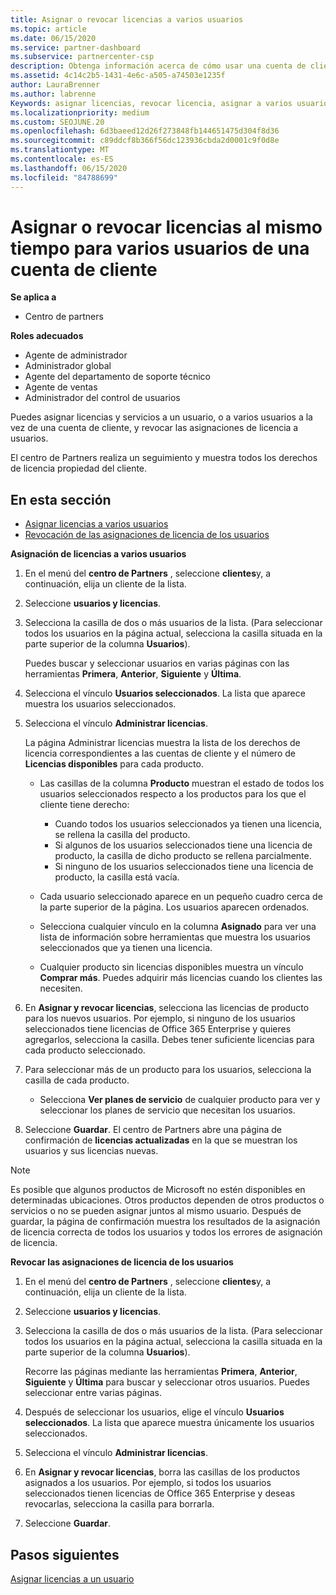 ```yaml
---
title: Asignar o revocar licencias a varios usuarios
ms.topic: article
ms.date: 06/15/2020
ms.service: partner-dashboard
ms.subservice: partnercenter-csp
description: Obtenga información acerca de cómo usar una cuenta de cliente para asignar o revocar licencias y servicios a un usuario o a varios usuarios a la vez.
ms.assetid: 4c14c2b5-1431-4e6c-a505-a74503e1235f
author: LauraBrenner
ms.author: labrenne
Keywords: asignar licencias, revocar licencia, asignar a varios usuarios,
ms.localizationpriority: medium
ms.custom: SEOJUNE.20
ms.openlocfilehash: 6d3baeed12d26f273848fb144651475d304f8d36
ms.sourcegitcommit: c89ddcf8b366f56dc123936cbda2d0001c9f0d8e
ms.translationtype: MT
ms.contentlocale: es-ES
ms.lasthandoff: 06/15/2020
ms.locfileid: "84788699"
---
```

# <a name="assign-or-revoke-licenses-at-the-same-time-to-multiple-users-in-a-customer-account"></a>Asignar o revocar licencias al mismo tiempo para varios usuarios de una cuenta de cliente

**Se aplica a**

- Centro de partners

**Roles adecuados**

- Agente de administrador
- Administrador global
- Agente del departamento de soporte técnico
- Agente de ventas
- Administrador del control de usuarios

Puedes asignar licencias y servicios a un usuario, o a varios usuarios a la vez de una cuenta de cliente, y revocar las asignaciones de licencia a usuarios.

El centro de Partners realiza un seguimiento y muestra todos los derechos de licencia propiedad del cliente.

## <a name="in-this-section"></a>En esta sección


- [Asignar licencias a varios usuarios](#assign-licenses-to-groups)
- [Revocación de las asignaciones de licencia de los usuarios](#revoking-licenses)

<a href="" id="assign-licenses-to-groups"></a>
**Asignación de licencias a varios usuarios**

1. En el menú del **centro de Partners** , seleccione **clientes**y, a continuación, elija un cliente de la lista.

2. Seleccione **usuarios y licencias**.

3. Selecciona la casilla de dos o más usuarios de la lista. (Para seleccionar todos los usuarios en la página actual, selecciona la casilla situada en la parte superior de la columna **Usuarios**).

    Puedes buscar y seleccionar usuarios en varias páginas con las herramientas **Primera**, **Anterior**, **Siguiente** y **Última**.

4. Selecciona el vínculo **Usuarios seleccionados**. La lista que aparece muestra los usuarios seleccionados.

5. Selecciona el vínculo **Administrar licencias**.

    La página Administrar licencias muestra la lista de los derechos de licencia correspondientes a las cuentas de cliente y el número de **Licencias disponibles** para cada producto.

    -   Las casillas de la columna **Producto** muestran el estado de todos los usuarios seleccionados respecto a los productos para los que el cliente tiene derecho:

        -   Cuando todos los usuarios seleccionados ya tienen una licencia, se rellena la casilla del producto.
        -   Si algunos de los usuarios seleccionados tiene una licencia de producto, la casilla de dicho producto se rellena parcialmente.
        -   Si ninguno de los usuarios seleccionados tiene una licencia de producto, la casilla está vacía.
    -   Cada usuario seleccionado aparece en un pequeño cuadro cerca de la parte superior de la página. Los usuarios aparecen ordenados.

    -   Selecciona cualquier vínculo en la columna **Asignado** para ver una lista de información sobre herramientas que muestra los usuarios seleccionados que ya tienen una licencia.

    -   Cualquier producto sin licencias disponibles muestra un vínculo **Comprar más**. Puedes adquirir más licencias cuando los clientes las necesiten.

6.  En **Asignar y revocar licencias**, selecciona las licencias de producto para los nuevos usuarios. Por ejemplo, si ninguno de los usuarios seleccionados tiene licencias de Office 365 Enterprise y quieres agregarlos, selecciona la casilla. Debes tener suficiente licencias para cada producto seleccionado.

7. Para seleccionar más de un producto para los usuarios, selecciona la casilla de cada producto.
    -   Selecciona **Ver planes de servicio** de cualquier producto para ver y seleccionar los planes de servicio que necesitan los usuarios.

8. Seleccione **Guardar**. El centro de Partners abre una página de confirmación de **licencias actualizadas** en la que se muestran los usuarios y sus licencias nuevas.

>[!NOTE]
>Es posible que algunos productos de Microsoft no estén disponibles en determinadas ubicaciones. Otros productos dependen de otros productos o servicios o no se pueden asignar juntos al mismo usuario. Después de guardar, la página de confirmación muestra los resultados de la asignación de licencia correcta de todos los usuarios y todos los errores de asignación de licencia.


<a href="" id="revoking-licenses"></a>
**Revocar las asignaciones de licencia de los usuarios**

1. En el menú del **centro de Partners** , seleccione **clientes**y, a continuación, elija un cliente de la lista.

2. Seleccione **usuarios y licencias**.

3. Selecciona la casilla de dos o más usuarios de la lista. (Para seleccionar todos los usuarios en la página actual, selecciona la casilla situada en la parte superior de la columna **Usuarios**).

    Recorre las páginas mediante las herramientas **Primera**, **Anterior**, **Siguiente** y **Última** para buscar y seleccionar otros usuarios. Puedes seleccionar entre varias páginas.

4. Después de seleccionar los usuarios, elige el vínculo **Usuarios seleccionados**. La lista que aparece muestra únicamente los usuarios seleccionados.

5. Selecciona el vínculo **Administrar licencias**.

6. En **Asignar y revocar licencias**, borra las casillas de los productos asignados a los usuarios. Por ejemplo, si todos los usuarios seleccionados tienen licencias de Office 365 Enterprise y deseas revocarlas, selecciona la casilla para borrarla.

7. Seleccione **Guardar**.

## <a name="next-steps"></a>Pasos siguientes

[Asignar licencias a un usuario](assign-licenses-to-users.md)